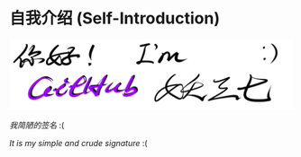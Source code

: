 # 自我介绍 (Self-Introduction)

![](1.png)

*<gray>我简陋的签名 </gray>* :(

*<gray>It is my simple and crude signature* :(

<Tabs>
  <TabItem value="English" label="英文(English)" default>
    
  </TabItem>

  <TabItem value="Chinese" label="中文(Simplified Chinese)" default>

  </TabItem>
